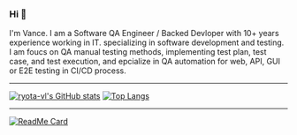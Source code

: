 ### Hi 👋

I'm Vance. I am a Software QA Engineer / Backed Devloper with 10+ years experience working in IT. specializing in software development and testing. I am foucs on QA manual testing methods, 
implementing test plan, test case, and test execution, and epcialize in QA automation for web, API, GUI or E2E testing in CI/CD process.

------------------------------------------------------------------------------------------------------------------------------------------------------------------------------------------------

[![ryota-vl's GitHub stats](https://github-readme-stats.vercel.app/api?username=ryota-vl&show_icons=true&theme=radical)](https://github.com/ryota-vl/github-readme-stats)
[![Top Langs](https://github-readme-stats.vercel.app/api/top-langs/?username=ryota-vl&layout=compact&theme=radical)](https://github.com/ryota-vl/github-readme-stats)

------------------------------------------------------------------------------------------------------------------------------------------------------------------------------------------------
[![ReadMe Card](https://github-readme-stats.vercel.app/api/pin/?username=ryota-vl&repo=docker-robot-framework&theme=dark)](https://github.com/ryota-vl/docker-robot-framework)
